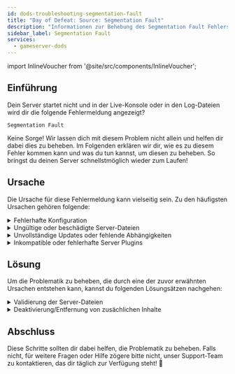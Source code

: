```yaml
---
id: dods-troubleshooting-segmentation-fault
title: "Day of Defeat: Source: Segmentation Fault"
description: "Informationen zur Behebung des Segmentation Fault Fehlers bei einem Day of Defeat: Source Server von ZAP-Hosting - ZAP-Hosting.com Dokumentation"
sidebar_label: Segmentation Fault
services:
  - gameserver-dods
---
```


import InlineVoucher from '@site/src/components/InlineVoucher';

## Einführung

Dein Server startet nicht und in der Live-Konsole oder in den Log-Dateien wird dir die folgende Fehlermeldung  angezeigt?

```
Segmentation Fault
```

Keine Sorge! Wir lassen dich mit diesem Problem nicht allein und helfen dir dabei dies zu beheben. Im Folgenden erklären wir dir, wie es zu diesem Fehler kommen kann und was du tun kannst, um diesen zu beheben. So bringst du deinen Server schnellstmöglich wieder zum Laufen!



<InlineVoucher />



## Ursache

Die Ursache für diese Fehlermeldung kann vielseitig sein. Zu den häufigsten Ursachen gehören folgende:

<details>
  <summary>Fehlerhafte Konfiguration</summary>

Eine unsachgemäß oder unvollständig konfigurierte Konfigurationsdatei kann dazu führen, dass der Server beim Start oder während des Betriebs auf ungültige Parameter oder unzulässige Speicherbereiche zugreift.

Dies kann insbesondere vorkommen, wenn zum Beispiel Einrückungen oder Wertezuweisungen nicht korrekt eingehalten werden. In der Folge kann dies zu einem Absturz oder undefiniertem Verhalten (z. B. Segmentation Fault) führen.

</details>

<details>
  <summary>Ungültige oder beschädigte Server-Dateien</summary>

  Durch fehlerhafte Übertragungen, manuelle Änderungen oder beschädigte Installationen können zentrale Serverdateien (wie ausführbare Dateien, Bibliotheken oder Konfigurationsdaten) beschädigt werden. Dies kann beim Laden oder Ausführen zu unerwartetem Verhalten oder kritischen Abstürzen wie einem Segmentation Fault führen.

</details>

<details>
  <summary>Unvollständige Updates oder fehlende Abhängigkeiten</summary>

  Wird ein Server Update nicht vollständig abgeschlossen oder fehlen bestimmte Abhängigkeiten oder Module, kann es beim Start oder während der Laufzeit zu fehlern kommen. 

</details>

<details>
  <summary>Inkompatible oder fehlerhafte Server Plugins</summary>

  Zusätzliche Erweiterungen wie zum Beispiel SourceMod/Metamod oder Plugins, die nicht zur eingesetzten Serverversion passen oder fehlerhaft programmiert sind, können direkten Einfluss auf den Speicherzugriff des Servers nehmen und dementsprechend Probleme verursachen. 

</details>



## Lösung

Um die Problematik zu beheben, die durch eine der zuvor erwähnten Ursachen entstehen kann, kannst du folgenden Lösungsätzen nachgehen: 

<details>
  <summary>Validierung der Server-Dateien</summary>

Um mögliche Fehler durch beschädigte oder unvollständige Spieldateien auszuschließen, empfiehlt es sich, die Funktion **Validate Steam Files** im Gameserver **Dashboard** auszuführen.

![img](https://screensaver01.zap-hosting.com/index.php/s/MoM6drPd4GxY4Tz/preview)

  Dabei wird der Gameserver  automatisch über die SteamCMD überprüft und fehlende oder fehlerhafte Dateien werden durch die Originalversion ersetzt. Der Vorgang läuft vollständig automatisiert ab und stellt sicher, dass die Serverdateien dem aktuellen Stand der Steam-Version entsprechen.

</details>

<details>
  <summary>Deaktivierung/Entfernung von zusächlichen Inhalte</summary>

Solltest du bei deinem Gameserver zusätzliche Inhalte wie Sourcemod/Metamod und Plugins hinzugefügt haben, so macht es Sinn diese zumindest einmal temporär zu deaktivieren und zu entfernen. 

Durch diesen Schritt kann ausgeschlossen werden, ob die Probleme durch die zusätzlich hinzugefügten Inhalte entstehen. Oftmals kann es beispiel nach Updates Probleme mit solchen zusätzlichen Inhalten geben, da diese nicht mehr oder noch nicht mit der neuen Server Version kompatibel sind. 

</details>

## Abschluss

Diese Schritte sollten dir dabei helfen, die Problematik zu beheben. Falls nicht, für weitere Fragen oder Hilfe zögere bitte nicht, unser Support-Team zu kontaktieren, das dir täglich zur Verfügung steht! 🙂

<InlineVoucher />
